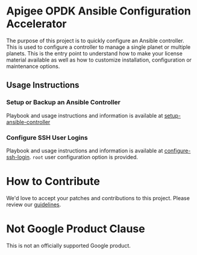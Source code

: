 # Apigee OPDK Ansible Configuration Accelerator
The purpose of this project is to quickly configure an Ansible controller. This is used to configure
a controller to manage a single planet or multiple planets. This is the entry point to understand 
how to make your license material available as well as how to customize installation, configuration 
or maintenance options.

## Usage Instructions

### Setup or Backup an Ansible Controller
Playbook and usage instructions and information is available at 
[setup-ansible-controller](../README.md)


### Configure SSH User Logins
Playbook and usage instructions and information is available at 
[configure-ssh-login](../../infrastructure/configure-ssh-login/README.md). `root` user configuration option is provided.

<!-- BEGIN Google How To Contribute -->
# How to Contribute

We'd love to accept your patches and contributions to this project. Please review our [guidelines](../CONTRIBUTING.md).
<!-- END Google How To Contribute -->
<!-- BEGIN Google Required Disclaimer -->

# Not Google Product Clause

This is not an officially supported Google product.
<!-- END Google Required Disclaimer -->
